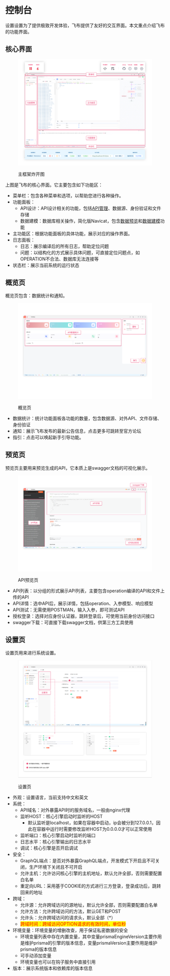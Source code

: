 # 控制台

设置设置为了提供极致开发体验，飞布提供了友好的交互界面。本文重点介绍飞布的功能界面。

## 核心界面

<figure><img src="../../.gitbook/assets/png.png" alt=""><figcaption><p>主框架炸开图</p></figcaption></figure>

上图是飞布的核心界面。它主要包含如下功能区：

* 菜单栏：包含各种菜单和选项，以帮助您进行各种操作。
* 功能面板：
  * API设计：API设计相关的功能，包括[API管理](../api-gou-jian/)、数据源、身份验证和文件存储
  * 数据建模：数据库相关操作，简化版Navicat，包含[数据预览](../shu-ju-yuan/shu-ju-ku/shu-ju-yu-lan.md)和[数据建模](../shu-ju-yuan/shu-ju-ku/shu-ju-jian-mo.md)功能
* 主功能区：根据功能面板的具体功能，展示对应的操作界面。
* 日志面板：
  * 日志：展示编译后的所有日志，帮助定位问题
  * 问题：以结构化的方式展示具体问题，可直接定位问题点，如OPERATION不合法、数据库无法连接等
* 状态栏：展示当前系统的运行状态

## 概览页

概览页包含：数据统计和通知。

<figure><img src="../../.gitbook/assets/bz-统计页.png" alt=""><figcaption><p>概览页</p></figcaption></figure>

* 数据统计：统计功能面板各功能的数量，包含数据源、对外API、文件存储、身份验证
* 通知：展示飞布发布的最新公告信息，点击更多可跳转至官方论坛
* 指引：点击可以唤起新手引导功能。

## 预览页

预览页主要用来预览生成的API，它本质上是swagger文档的可视化展示。

<figure><img src="../../.gitbook/assets/bz-预览页.png" alt=""><figcaption><p>API预览页</p></figcaption></figure>

* API列表：以分组的形式展示API列表，主要包含operation编译的API和文件上传的API
* API详情：选中API后，展示详情，包括operation、入参模型、响应模型
* API测试：无需使用POSTMAN，输入入参，即可测试API
* 授权登录：选择对应身份认证器，跳转登录后，可使用当前身份访问接口
* swagger下载：可直接下载swagger文档，供第三方工具使用

## 设置页

设置页用来进行系统设置。

<figure><img src="../../.gitbook/assets/image (17).png" alt=""><figcaption><p>设置页</p></figcaption></figure>

* 外观：设置语言，当前支持中文和英文
* 系统：
  * API域名：对外暴露API时的服务域名，一般由nginx代理
  * 监听HOST：核心引擎启动时监听的HOST
    * 默认监听是localhost，如果在容器中启动，ip会被分到127.0.0.1，因此在容器中运行时需要修改监听HOST为0.0.0.0才可以正常使用
  * 监听端口：核心引擎启动时监听的端口
  * 日志水平：核心引擎输出的日志水平
  * 调试：核心引擎是否开启调试
* 安全：
  * GraphQL端点：是否对外暴露GraphQL端点，开发模式下开启且不可关闭，生产环境下关闭且不可开启
  * 允许主机：允许访问核心引擎的主机地址，默认允许全部，否则需要配置白名单
  * 重定向URL：采用基于COOKIE的方式进行三方登录，登录成功后，跳转回来的地址
* 跨域：
  * 允许源：允许跨域访问的源地址，默认允许全部，否则需要配置白名单
  * 允许方法：允许跨域访问的方法，默认GET和POST
  * 允许头：允许跨域访问的请求头，默认全部（\*）
  * <mark style="color:red;">跨域时间：跨域访问OPTION请求的有效时间，单位秒</mark>
* 环境变量：环境变量的增删改查，用于保证私密数据的安全
  * 环境变量列表中存在内置变量，其中变量prismaEngineVersion主要作用是维护prisma的引擎的版本信息，变量prismaVersion主要作用是维护prisma的版本信息
  * 可手动添加变量
  * 环境变量也可以在钩子服务中直接引用
* 版本：展示系统版本和依赖库的版本信息



